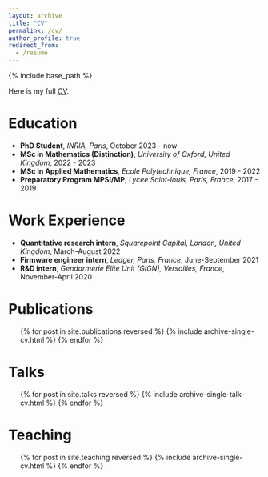 ```yaml
---
layout: archive
title: "CV"
permalink: /cv/
author_profile: true
redirect_from:
  - /resume
---
```


{% include base_path %}

Here is my full [CV](/files/dario_resume.pdf).

# Education

* **PhD Student**, *INRIA, Paris*, October 2023 - now
* **MSc in Mathematics (Distinction)**, *University of Oxford, United Kingdom*, 2022 - 2023
* **MSc in Applied Mathematics**, *Ecole Polytechnique, France*, 2019 - 2022
* **Preparatory Program MPSI/MP**, *Lycee Saint-louis, Paris, France*, 2017 - 2019

# Work Experience

* **Quantitative research intern**, *Squarepoint Capital, London, United Kingdom*, March-August 2022
* **Firmware engineer intern**, *Ledger, Paris, France*, June-September 2021
* **R&D intern**, *Gendarmerie Elite Unit (GIGN), Versailles, France*, November-April 2020


# Publications
  <ul>{% for post in site.publications reversed %}
    {% include archive-single-cv.html %}
  {% endfor %}</ul>
  
# Talks
  <ul>{% for post in site.talks reversed %}
    {% include archive-single-talk-cv.html  %}
  {% endfor %}</ul>
  
# Teaching
  <ul>{% for post in site.teaching reversed %}
    {% include archive-single-cv.html %}
  {% endfor %}</ul>
  
